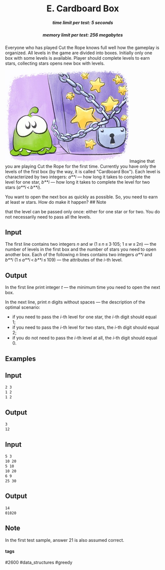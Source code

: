<h1 style='text-align: center;'> E. Cardboard Box</h1>

<h5 style='text-align: center;'>time limit per test: 5 seconds</h5>
<h5 style='text-align: center;'>memory limit per test: 256 megabytes</h5>

Everyone who has played Cut the Rope knows full well how the gameplay is organized. All levels in the game are divided into boxes. Initially only one box with some levels is available. Player should complete levels to earn stars, collecting stars opens new box with levels.

 ![](images/a6822b5e42fd15226d1f0ebd14f8d55d6817d745.png) Imagine that you are playing Cut the Rope for the first time. Currently you have only the levels of the first box (by the way, it is called "Cardboard Box"). Each level is characterized by two integers: *a**i* — how long it takes to complete the level for one star, *b**i* — how long it takes to complete the level for two stars (*a**i* < *b**i*).

You want to open the next box as quickly as possible. So, you need to earn at least *w* stars. How do make it happen? ## Note

 that the level can be passed only once: either for one star or for two. You do not necessarily need to pass all the levels.

## Input

The first line contains two integers *n* and *w* (1 ≤ *n* ≤ 3·105; 1 ≤ *w* ≤ 2*n*) — the number of levels in the first box and the number of stars you need to open another box. Each of the following *n* lines contains two integers *a**i* and *b**i* (1 ≤ *a**i* < *b**i* ≤ 109) — the attributes of the *i*-th level.

## Output

In the first line print integer *t* — the minimum time you need to open the next box. 

In the next line, print *n* digits without spaces — the description of the optimal scenario: 

* if you need to pass the *i*-th level for one star, the *i*-th digit should equal 1;
* if you need to pass the *i*-th level for two stars, the *i*-th digit should equal 2;
* if you do not need to pass the *i*-th level at all, the *i*-th digit should equal 0.
## Examples

## Input


```
2 3  
1 2  
1 2  

```
## Output


```
3  
12  

```
## Input


```
5 3  
10 20  
5 10  
10 20  
6 9  
25 30  

```
## Output


```
14  
01020  

```
## Note

In the first test sample, answer 21 is also assumed correct.



#### tags 

#2600 #data_structures #greedy 